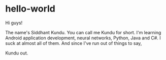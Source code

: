 # hello-world

Hi guys!

The name's Siddhant Kundu. You can call me Kundu for short. I'm learning Android application development, neural networks, Python, Java and C#. I suck at almost all of them. And since I've run out of things to say,

Kundu out.
